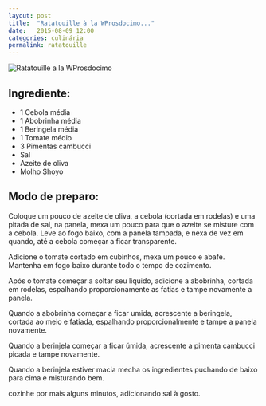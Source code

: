 ```yaml
---
layout: post
title:  "Ratatouille à la WProsdocimo..."
date:   2015-08-09 12:00
categories: culinária
permalink: ratatouille
---
```


![Ratatouille a la  WProsdocimo]( https://flic.kr/p/dMJm4Q )

## Ingrediente:

* 1 Cebola média
* 1 Abobrinha média
* 1 Beringela média
* 1 Tomate médio
* 3 Pimentas cambucci
* Sal
* Azeite de oliva
* Molho Shoyo

## Modo de preparo:

Coloque um pouco de azeite de oliva, a cebola (cortada em rodelas) e uma pitada de sal, na panela, mexa um pouco para que o azeite se misture com a cebola. Leve ao fogo baixo, com a panela tampada, e nexa de vez em quando, até a cebola começar a ficar transparente.

Adicione o tomate cortado em cubinhos, mexa um pouco e abafe. Mantenha em fogo baixo durante todo o tempo de cozimento.

Após o tomate começar a soltar seu liquido, adicione a abobrinha, cortada em rodelas, espalhando proporcionamente as fatias e tampe novamente a panela.

Quando a abobrinha começar a ficar umida, acrescente a beringela, cortada ao meio e fatiada, espalhando proporcionalmente e tampe a panela novamente.

Quando a berinjela começar a ficar úmida, acrescente a pimenta cambucci picada e tampe novamente.

Quando a berinjela estiver macia mecha os ingredientes puchando de baixo para cima e misturando bem.

cozinhe por mais alguns minutos, adicionando sal à gosto.